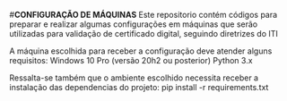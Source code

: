 #**CONFIGURAÇÃO DE MÁQUINAS**
Este repositorio contém códigos para preparar e realizar algumas configurações em máquinas que serão utilizadas para validação de certificado digital, seguindo diretrizes do ITI 

A máquina escolhida para receber a configuração deve atender alguns requisitos:
Windows 10 Pro (versão 20h2 ou posterior)
Python 3.x 

Ressalta-se também que o ambiente escolhido necessita receber a instalação das dependencias do projeto:
pip install -r requirements.txt
